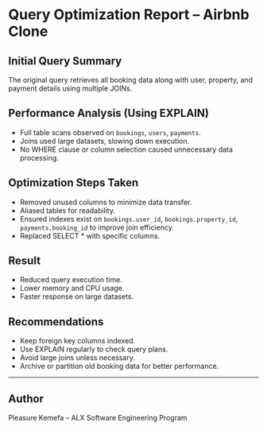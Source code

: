 # Query Optimization Report – Airbnb Clone

## Initial Query Summary
The original query retrieves all booking data along with user, property, and payment details using multiple JOINs.

## Performance Analysis (Using EXPLAIN)
- Full table scans observed on `bookings`, `users`, `payments`.
- Joins used large datasets, slowing down execution.
- No WHERE clause or column selection caused unnecessary data processing.

## Optimization Steps Taken
- Removed unused columns to minimize data transfer.
- Aliased tables for readability.
- Ensured indexes exist on `bookings.user_id`, `bookings.property_id`, `payments.booking_id` to improve join efficiency.
- Replaced SELECT * with specific columns.

## Result
- Reduced query execution time.
- Lower memory and CPU usage.
- Faster response on large datasets.

## Recommendations
- Keep foreign key columns indexed.
- Use EXPLAIN regularly to check query plans.
- Avoid large joins unless necessary.
- Archive or partition old booking data for better performance.

---

## Author
Pleasure Kemefa – ALX Software Engineering Program